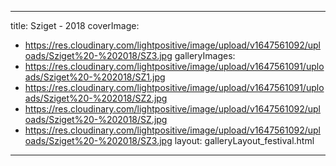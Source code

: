 
---
title: Sziget - 2018
coverImage:
  - https://res.cloudinary.com/lightpositive/image/upload/v1647561092/uploads/Sziget%20-%202018/SZ3.jpg
galleryImages:
   - https://res.cloudinary.com/lightpositive/image/upload/v1647561091/uploads/Sziget%20-%202018/SZ1.jpg
   - https://res.cloudinary.com/lightpositive/image/upload/v1647561091/uploads/Sziget%20-%202018/SZ2.jpg
   - https://res.cloudinary.com/lightpositive/image/upload/v1647561092/uploads/Sziget%20-%202018/SZ.jpg
   - https://res.cloudinary.com/lightpositive/image/upload/v1647561092/uploads/Sziget%20-%202018/SZ3.jpg
layout: galleryLayout_festival.html
---
